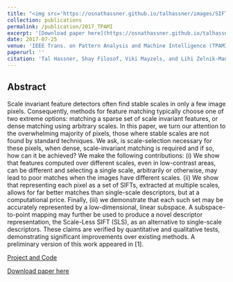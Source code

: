 ```yaml
---
title: "<img src='https://osnathassner.github.io/talhassner/images/SIFTs and Scales - Icon.jpg' width='80'>SIFTing through Scales"
collection: publications
permalink: /publication/2017_TPAMI
excerpt: '[Download paper here](https://osnathassner.github.io/talhassner/files/HassneretalTPAMI16.pdf)'
date: 2017-07-25
venue: 'IEEE Trans. on Pattern Analysis and Machine Intelligence (TPAMI), 39(7): 1431-1443 (2017)'
paperurl: ''
citation: 'Tal Hassner, Shay Filosof, Viki Mayzels, and Lihi Zelnik-Manor. (2017). &quot;SIFTing through Scales.&quot; <i>IEEE Trans. on Pattern Analysis and Machine Intelligence (TPAMI), 39(7): 1431-1443 (2017)</i>.'
---
```


Abstract
------
Scale invariant feature detectors often find stable scales in only a few image pixels. Consequently, methods for feature matching typically choose one of two extreme options: matching a sparse set of scale invariant features, or dense matching using arbitrary scales. In this paper, we turn our attention to the overwhelming majority of pixels, those where stable scales are not found by standard techniques. We ask, is scale-selection necessary for these pixels, when dense, scale-invariant matching is required and if so, how can it be achieved? We make the following contributions: (i) We show that features computed over different scales, even in low-contrast areas, can be different and selecting a single scale, arbitrarily or otherwise, may lead to poor matches when the images have different scales. (ii) We show that representing each pixel as a set of SIFTs, extracted at multiple scales, allows for far better matches than single-scale descriptors, but at a computational price. Finally, (iii) we demonstrate that each such set may be accurately represented by a low-dimensional, linear subspace. A subspace-to-point mapping may further be used to produce a novel descriptor representation, the Scale-Less SIFT (SLS), as an alternative to single-scale descriptors. These claims are verified by quantitative and qualitative tests, demonstrating significant improvements over existing methods. A preliminary version of this work appeared in [1].


[Project and Code](https://osnathassner.github.io/talhassner/projects/siftscales/project.html)

[Download paper here](https://osnathassner.github.io/talhassner/files/HassneretalTPAMI16.pdf)
